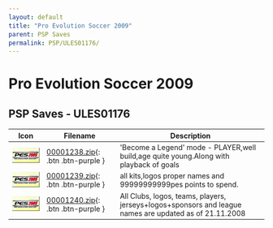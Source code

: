 ```yaml
---
layout: default
title: "Pro Evolution Soccer 2009"
parent: PSP Saves
permalink: PSP/ULES01176/
---
```

# Pro Evolution Soccer 2009

## PSP Saves - ULES01176

| Icon | Filename | Description |
|------|----------|-------------|
| ![Pro Evolution Soccer 2009](ICON0.PNG) | [00001238.zip](00001238.zip){: .btn .btn-purple } | 'Become a Legend' mode - PLAYER,well build,age quite young.Along with playback of goals |
| ![Pro Evolution Soccer 2009](ICON0.PNG) | [00001239.zip](00001239.zip){: .btn .btn-purple } | all kits,logos proper names and 99999999999pes points to spend. |
| ![Pro Evolution Soccer 2009](ICON0.PNG) | [00001240.zip](00001240.zip){: .btn .btn-purple } | All Clubs, logos, teams, players, jerseys+logos+sponsors and league names are updated as of 21.11.2008 |
